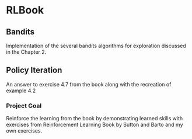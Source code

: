 # RLBook

## Bandits
Implementation of the several bandits algorithms for exploration discussed in the Chapter 2.

## Policy Iteration 
An answer to exercise 4.7 from the book along with the recreation of example 4.2

### Project Goal
Reinforce the learning from the book by demonstrating learned skills with exercises from Reinforcement Learning Book by Sutton and Barto and my own exercises.
